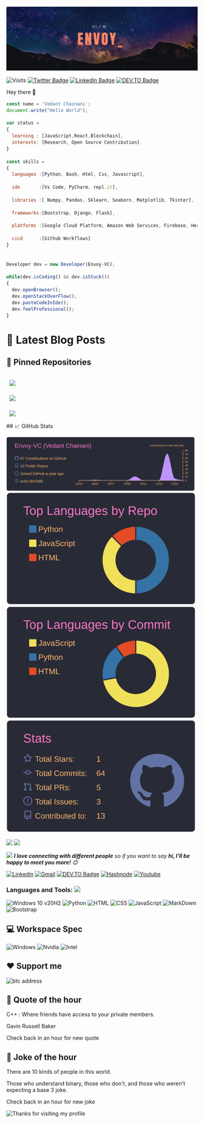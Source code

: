 [![Envoy_'s GitHub Banner](./assets/banner.png)](https://envoy1084.hashnode.dev/)

![Visits](http://estruyf-github.azurewebsites.net/api/VisitorHit?user=Envoy-VC&repo=Envoy-VC-visitors-badge&countColorcountColor&countColor=%237B1E7A)
[![Twitter Badge](https://img.shields.io/badge/Twitter-Profile-informational?style=flat&logo=twitter&logoColor=white&color=1CA2F1)](https://twitter.com/Envoy_1084)
[![LinkedIn Badge](https://img.shields.io/badge/LinkedIn-Profile-informational?style=flat&logo=linkedin&logoColor=white&color=0D76A8)](https://www.linkedin.com/in/vedant-chainani/)
[![DEV.TO Badge](https://img.shields.io/badge/DEV.TO-%230A0A0A.svg?&style=for-the-badge&logo=dev-dot-to&logoColor=white)](https://dev.to/envoy_)

Hey there 👋

```js
const name = 'Vedant Chainani';
document.write("Hello World");

var status = 
{ 
  learning : [JavaScript,React,Blockchain],
  interests: [Research, Open Source Contribution]
}

const skills = 
{
  languages :[Python, Bash, Html, Css, Javascript],
  
  ide       :[Vs Code, PyCharm, repl.it],
  
  libraries :[ Numpy, Pandas, Sklearn, Seaborn, Matplotlib, Tkinter],
  
  frameworks:[Bootstrap, Django, Flask],
  
  platforms :[Google Cloud Platform, Amazon Web Services, Firebase, Heroku, Vercel],
  
  cicd      :[Github Workflows]
}


Developer dev = new Developer(Envoy-VC);

while(dev.isCoding() && dev.isStuck())  
{
  dev.openBrowser();
  dev.openStackOverFlow();
  dev.pasteCodeInIde();
  dev.feelProfessional();
}
```
# 📩 Latest Blog Posts

<!-- BLOG-POST-LIST:START -->

<!-- BLOG-POST-LIST:END --> 

## 📌 Pinned Repositories

<a href="https://github.com/Envoy-VC/Python-Scripts">
  <img align="center" style="margin:1rem 0.5rem" src="https://github-readme-stats.vercel.app/api/pin/?username=Envoy-VC&repo=Python-Scripts&title_color=ffffff&text_color=c9cacc&icon_color=4AB197&bg_color=1A2B34" />
</a>

<br>

<a href="https://github.com/Envoy-VC/Learn-JavaScript">
  <img align="center" style="margin:0.5rem" src="https://github-readme-stats.vercel.app/api/pin/?username=Envoy-VC&repo=Learn-JavaScript&title_color=ffffff&text_color=c9cacc&icon_color=4AB197&bg_color=1A2B34" />
</a>

<br>
<a href="https://github.com/Envoy-VC/Badges-for-GitHub">
  <img align="center" style="margin:1rem 0.5rem" src="https://github-readme-stats.vercel.app/api/pin/?username=Envoy-VC&repo=Badges-for-GitHub&title_color=ffffff&text_color=c9cacc&icon_color=4AB197&bg_color=1A2B34" />
</a>

<br>
## 📈 GitHub Stats

<a href="https://github.com/Envoy-VC/Envoy-VC"><img src="./profile-summary-card-output/dracula/0-profile-details.svg" alt="Stats" align=center/></a>
<a href="https://github.com/Envoy-VC/Envoy-VC"><img src="./profile-summary-card-output/dracula/1-repos-per-language.svg" alt="Stats" align=center/></a>
<a href="https://github.com/Envoy-VC/Envoy-VC"><img src="./profile-summary-card-output/dracula/2-most-commit-language.svg" alt="Stats" align=center/></a>
<a href="https://github.com/Envoy-VC/Envoy-VC"><img src="./profile-summary-card-output/dracula/3-stats.svg" alt="Stats" align=center/></a>

<a href="https://wakatime.com"><img src="https://wakatime.com/share/@envoy/08947c0c-d7f7-4ef3-855b-b6687f44df6c.png" /></a>
<a href="https://wakatime.com"><img src="https://wakatime.com/share/@envoy/c6823c8e-c74a-47b0-bd13-005bc951e1f5.png" /></a>


<img src="https://media.giphy.com/media/LnQjpWaON8nhr21vNW/giphy.gif" width="40"> <em><b>I love connecting with different people</b> so if you want to say <b>hi, I'll be happy to meet you more!</b> :blush:</em>

<!-- Your badges -->
[![Linkedin](https://img.shields.io/badge/-Envoy_1084-blue?style=flat&logo=Linkedin&logoColor=white)](https://www.linkedin.com/in/vedant-chainani)
[![Gmail](https://img.shields.io/badge/-envoy1084-c14438?style=flat&logo=Gmail&logoColor=white)](mailto:envoy1084@gmail.com)
[![DEV.TO Badge](https://img.shields.io/badge/DEV.TO-%230A0A0A.svg?&style=for-the-badge&logo=dev-dot-to&logoColor=white)](https://dev.to/envoy_)
[![Hashnode](https://img.shields.io/badge/Hashnode-2962FF?style=for-the-badge&logo=hashnode&logoColor=white)](https://envoy1084.hashnode.dev/)
[![Youtube](https://img.shields.io/badge/YouTube-FF0000?style=for-the-badge&logo=youtube&logoColor=white)](https://www.youtube.com/channel/UC78DzAGJBqa8hds6LQ7G5fQ)

### Languages and Tools: <img src="https://media.giphy.com/media/WUlplcMpOCEmTGBtBW/giphy.gif" width="30">

![Windows 10 v20H2](https://img.shields.io/badge/Windows-0078D6?style=for-the-badge&logo=windows&logoColor=white)
![Python](https://img.shields.io/badge/Python-3776AB?style=for-the-badge&logo=python&logoColor=white)
![HTML](https://img.shields.io/badge/HTML-239120?style=for-the-badge&logo=html5&logoColor=white)
![CSS](https://img.shields.io/badge/CSS-239120?&style=for-the-badge&logo=css3&logoColor=white)
![JavaScript](https://img.shields.io/badge/JavaScript-F7DF1E?style=for-the-badge&logo=javascript&logoColor=black)
![MarkDown](https://img.shields.io/badge/Markdown-000000?style=for-the-badge&logo=markdown&logoColor=white)
![Bootstrap](https://img.shields.io/badge/Bootstrap-563D7C?style=for-the-badge&logo=bootstrap&logoColor=white)

## 💻 Workspace Spec

![Windows](https://img.shields.io/badge/Windows-v_20H2-0078D6?style=for-the-badge&logo=windows&logoColor=white)
![Nvidia](https://img.shields.io/badge/NVIDIA-GTX1650-76B900?style=for-the-badge&logo=nvidia&logoColor=white)
![Intel](https://img.shields.io/badge/Intel-Core_i5_9th-0071C5?style=for-the-badge&logo=intel&logoColor=white)

## ❤ Support me
![btc address](https://img.shields.io/badge/BTC-bc1q832u7flm5uylpqq68ehrxwfqyfq9tgmln8pg9d-76B900?style=for-the-badge)

## 📣 Quote of the hour
<p>C++ : Where friends have access to your private members.</p>

<p>Gavin Russell Baker</p>

Check back in an hour for new quote

## 📣 Joke of the hour

<p>There are 10 kinds of people in this world.</p>
<p>Those who understand binary, those who don't, and those who weren't expecting a base 3 joke.</p>


Check back in an hour for new joke


<img height="120" alt="Thanks for visiting my profile" width="100%" src="https://github.com/dibyendu415/dibyendu415/blob/master/marquee.svg" />
